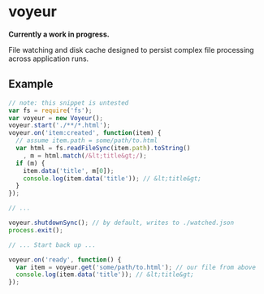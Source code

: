 voyeur
======

__Currently a work in progress.__

File watching and disk cache designed to persist complex file processing across application runs.

## Example

```javascript
// note: this snippet is untested
var fs = require('fs');
var voyeur = new Voyeur();
voyeur.start('./**/*.html');
voyeur.on('item:created', function(item) {
  // assume item.path = some/path/to.html
  var html = fs.readFileSync(item.path).toString()
    , m = html.match(/&lt;title&gt;/);
  if (m) {
    item.data('title', m[0]);
    console.log(item.data('title')); // &lt;title&gt;
  }
});

// ...

voyeur.shutdownSync(); // by default, writes to ./watched.json
process.exit();

// ... Start back up ...

voyeur.on('ready', function() {
  var item = voyeur.get('some/path/to.html'); // our file from above
  console.log(item.data('title')); // &lt;title&gt;
});

```
